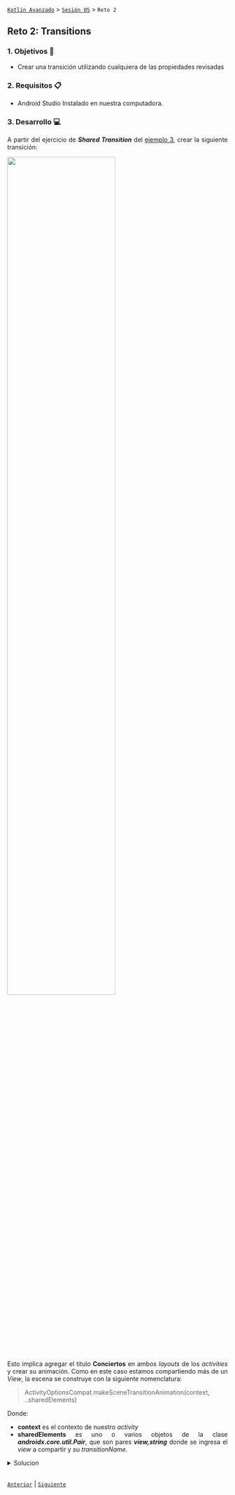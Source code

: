 

[`Kotlin Avanzado`](../../Readme.md) > [`Sesión 05`](../Readme.md) > `Reto 2`

## Reto 2: Transitions

<div style="text-align: justify;">


### 1. Objetivos :dart:

- Crear una transición utilizando cualquiera de las propiedades revisadas

### 2. Requisitos :clipboard:

- Android Studio Instalado en nuestra computadora.

### 3. Desarrollo :computer:

A partir del ejercicio de ___Shared Transition___ del [ejemplo 3](../Ejemplo-03/Readme.md), crear la siguiente transición:

<img src="Images/exercise.gif" width="70%">



Esto implica agregar el título __Conciertos__ en ambos _layouts_ de los _activities_ y crear su animación. Como en este caso estamos compartiendo más de un _View_, la escena se construye con la siguiente nomenclatura:

>  ActivityOptionsCompat.makeSceneTransitionAnimation(context, ..sharedElements)

Donde:

* __context__ es el contexto de nuestro _activity_
* __sharedElements__ es uno o varios objetos de la clase ___androidx.core.util.Pair___, que son pares ___view,string___ donde se ingresa el _view_ a compartir y su *transitionName*.





<details>
	<summary>Solucion</summary>

```kotlin
binding.btnActivity2.setOnClickListener {

    val intent = Intent(this, SharedTransitionedActivity::class.java)

    val headerTransitionName = ViewCompat.getTransitionName(binding.imgConcert)?: " "
    val titleTransitionName = ViewCompat.getTransitionName(binding.titleConcert)?: " "

    val options = ActivityOptionsCompat.makeSceneTransitionAnimation(
        this,
        Pair.create(binding.imgConcert,headerTransitionName),
        Pair.create(binding.titleConcert,titleTransitionName),

    )

    startActivity(intent, options?.toBundle())
}
```

</details>

<br/>

[`Anterior`](../Reto-02/Readme.md) | [`Siguiente`](../Proyecto/Readme.md)

</div>